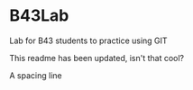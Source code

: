 # B43Lab
Lab for B43 students to practice using GIT

This readme has been updated, isn't that cool?

A spacing line
